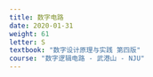 ```yaml
---
title: 数字电路
date: 2020-01-31
weight: 61
letter: S
textbook: "数字设计原理与实践 第四版"
course: "数字逻辑电路 - 武港山 - NJU"
---
```

